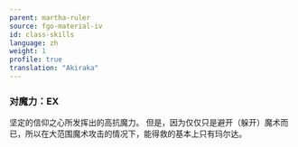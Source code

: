 ```yaml
---
parent: martha-ruler
source: fgo-material-iv
id: class-skills
language: zh
weight: 1
profile: true
translation: "Akiraka"
---
```


### 对魔力：EX

坚定的信仰之心所发挥出的高抗魔力。
但是，因为仅仅只是避开（躲开）魔术而已，所以在大范围魔术攻击的情况下，能得救的基本上只有玛尔达。
